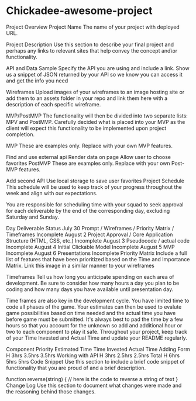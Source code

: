 # Chickadee-awesome-project
Project Overview
Project Name
The name of your project with deployed URL.

Project Description
Use this section to describe your final project and perhaps any links to relevant sites that help convey the concept and\or functionality.

API and Data Sample
Specify the API you are using and include a link. Show us a snippet of JSON returned by your API so we know you can access it and get the info you need

Wireframes
Upload images of your wireframes to an image hosting site or add them to an assets folder in your repo and link them here with a description of each specific wireframe.

MVP/PostMVP
The functionality will then be divided into two separate lists: MPV and PostMVP. Carefully decided what is placed into your MVP as the client will expect this functionality to be implemented upon project completion.

MVP
These are examples only. Replace with your own MVP features.

Find and use external api
Render data on page
Allow user to choose favorites
PostMVP
These are examples only. Replace with your own Post-MVP features.

Add second API
Use local storage to save user favorites
Project Schedule
This schedule will be used to keep track of your progress throughout the week and align with our expectations.

You are responsible for scheduling time with your squad to seek approval for each deliverable by the end of the corresponding day, excluding Saturday and Sunday.

Day	Deliverable	Status
July 30	Prompt / Wireframes / Priority Matrix / Timeframes	Incomplete
August 2	Project Approval / Core Application Structure (HTML, CSS, etc.)	Incomplete
August 3	Pseudocode / actual code	Incomplete
August 4	Initial Clickable Model	Incomplete
August 5	MVP	Incomplete
August 6	Presentations	Incomplete
Priority Matrix
Include a full list of features that have been prioritized based on the Time and Importance Matrix. Link this image in a similar manner to your wireframes

Timeframes
Tell us how long you anticipate spending on each area of development. Be sure to consider how many hours a day you plan to be coding and how many days you have available until presentation day.

Time frames are also key in the development cycle. You have limited time to code all phases of the game. Your estimates can then be used to evalute game possibilities based on time needed and the actual time you have before game must be submitted. It's always best to pad the time by a few hours so that you account for the unknown so add and additional hour or two to each component to play it safe. Throughout your project, keep track of your Time Invested and Actual Time and update your README regularly.

Component	Priority	Estimated Time	Time Invested	Actual Time
Adding Form	H	3hrs	3.5hrs	3.5hrs
Working with API	H	3hrs	2.5hrs	2.5hrs
Total	H	6hrs	5hrs	5hrs
Code Snippet
Use this section to include a brief code snippet of functionality that you are proud of and a brief description.

function reverse(string) {
	// here is the code to reverse a string of text
}
Change Log
Use this section to document what changes were made and the reasoning behind those changes.
